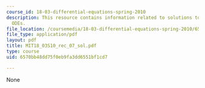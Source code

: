 ```yaml
---
course_id: 18-03-differential-equations-spring-2010
description: This resource contains information related to solutions to second order
  ODEs.
file_location: /coursemedia/18-03-differential-equations-spring-2010/6570bb48dd75f0eb9fa3dd6551bf1cd7_MIT18_03S10_rec_07_sol.pdf
file_type: application/pdf
layout: pdf
title: MIT18_03S10_rec_07_sol.pdf
type: course
uid: 6570bb48dd75f0eb9fa3dd6551bf1cd7

---
```

None